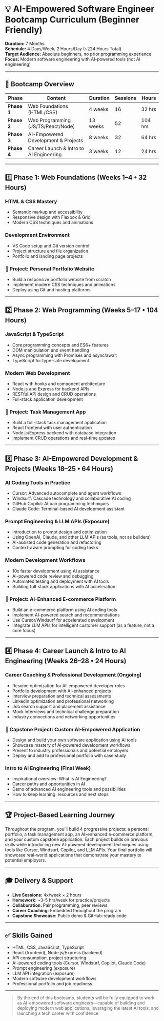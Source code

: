 # 💡 AI-Empowered Software Engineer Bootcamp Curriculum (Beginner Friendly)

**Duration:** 7 Months  
**Schedule:** 4 Days/Week, 2 Hours/Day (~224 Hours Total)  
**Target Audience:** Absolute beginners, no prior programming experience  
**Focus:** Modern software engineering with AI-powered tools (not AI engineering)

---

## 📅 Bootcamp Overview

| Phase | Content | Duration | Sessions | Hours |
|-------|---------|----------|----------|-------|
| **Phase 1** | Web Foundations (HTML/CSS) | 4 weeks | 16 | 32 hrs |
| **Phase 2** | Web Programming (JS/TS/React/Node) | 13 weeks | 52 | 104 hrs |
| **Phase 3** | AI-Empowered Development & Projects | 8 weeks | 32 | 64 hrs |
| **Phase 4** | Career Launch & Intro to AI Engineering | 3 weeks | 12 | 24 hrs |

---

## 1️⃣ Phase 1: Web Foundations (Weeks 1–4 • 32 Hours)

### HTML & CSS Mastery
- Semantic markup and accessibility
- Responsive design with Flexbox & Grid
- Modern CSS techniques and animations

### Development Environment
- VS Code setup and Git version control
- Project structure and file organization
- Portfolio and landing page projects

### 🚀 Project: Personal Portfolio Website
- Build a responsive portfolio website from scratch
- Implement modern CSS techniques and animations
- Deploy using Git and hosting platforms

---

## 2️⃣ Phase 2: Web Programming (Weeks 5–17 • 104 Hours)

### JavaScript & TypeScript
- Core programming concepts and ES6+ features
- DOM manipulation and event handling
- Async programming with Promises and async/await
- TypeScript for type-safe development

### Modern Web Development
- React with hooks and component architecture
- Node.js and Express for backend APIs
- RESTful API design and CRUD operations
- Full-stack application development

### 🚀 Project: Task Management App
- Build a full-stack task management application
- React frontend with user authentication
- Node.js/Express backend with database integration
- Implement CRUD operations and real-time updates

---

## 3️⃣ Phase 3: AI-Empowered Development & Projects (Weeks 18–25 • 64 Hours)

### AI Coding Tools in Practice
- Cursor: Advanced autocomplete and agent workflows
- Windsurf: Cascade technology and collaborative AI coding
- GitHub Copilot: AI pair programming techniques
- Claude Code: Terminal-based AI development assistant

### Prompt Engineering & LLM APIs (Exposure)
- Introduction to prompt design and optimization
- Using OpenAI, Claude, and other LLM APIs (as tools, not as builders)
- AI-assisted code generation and refactoring
- Context-aware prompting for coding tasks

### Modern Development Workflows
- 10x faster development using AI assistance
- AI-powered code review and debugging
- Automated testing and deployment with AI tools
- Building full-stack applications with AI acceleration

### 🚀 Project: AI-Enhanced E-commerce Platform
- Build an e-commerce platform using AI coding tools
- Implement AI-powered search and recommendations
- Use Cursor/Windsurf for accelerated development
- Integrate LLM APIs for intelligent customer support (as a feature, not a core focus)

---

## 4️⃣ Phase 4: Career Launch & Intro to AI Engineering (Weeks 26–28 • 24 Hours)

### Career Coaching & Professional Development (Ongoing)
- Resume optimization for AI-empowered developer roles
- Portfolio development with AI-enhanced projects
- Interview preparation and technical assessments
- LinkedIn optimization and professional networking
- Job search support and placement assistance
- Mock interviews and technical challenge preparation
- Industry connections and networking opportunities

### 🚀 Capstone Project: Custom AI-Empowered Application
- Design and build your own software application using AI tools
- Showcase mastery of AI-powered development workflows
- Present to industry professionals and potential employers
- Deploy and add to professional portfolio with case study

### Intro to AI Engineering (Final Week)
- Inspirational overview: What is AI Engineering?
- Career paths and opportunities in AI
- Demo of advanced AI engineering tools and possibilities
- How to keep learning: resources and next steps

---

## 🏆 Project-Based Learning Journey

Throughout the program, you'll build 4 progressive projects: a personal portfolio, a task management app, an AI-enhanced e-commerce platform, and your custom capstone application. Each project builds on previous skills while introducing new AI-powered development techniques using tools like Cursor, Windsurf, Copilot, and LLM APIs. Your final portfolio will showcase real-world applications that demonstrate your mastery to potential employers.

---

## 🎓 Delivery & Support

- **Live Sessions:** 4x/week × 2 hours
- **Homework:** ~3–5 hrs/week for practice/projects
- **Collaboration:** Pair programming, peer reviews
- **Career Coaching:** Embedded throughout the program
- **Capstone Showcase:** Public demo & GitHub-ready code

---

## ✅ Skills Gained

- HTML, CSS, JavaScript, TypeScript
- React (frontend), Node.js/Express (backend)
- API consumption, project structuring
- AI-powered coding tools (Cursor, Windsurf, Copilot, Claude Code)
- Prompt engineering (exposure)
- LLM API integration (exposure)
- Modern software development workflows
- Professional portfolio and job readiness

---

> By the end of this bootcamp, students will be fully equipped to work as AI-empowered software engineers—capable of building and deploying modern web applications, leveraging the latest AI tools, and launching a tech career with confidence.

